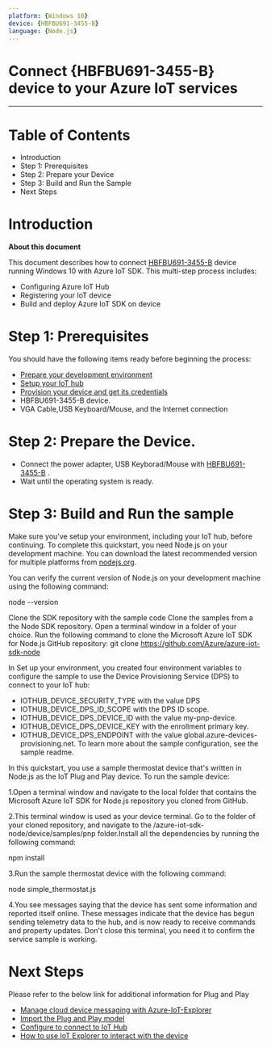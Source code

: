 ```yaml
---
platform: {Windows 10}
device: {HBFBU691-3455-B}
language: {Node.js}
---
```


Connect {HBFBU691-3455-B} device to your Azure IoT services
===

---
# Table of Contents

- Introduction
- Step 1: Prerequisites
- Step 2: Prepare your Device
- Step 3: Build and Run the Sample
- Next Steps

<a name="Introduction"></a>

# Introduction 

**About this document**

This document describes how to connect [HBFBU691-3455-B](https://www.jetwayipc.com/product/hbfbu691-3455-b-series/) device running Windows 10 with Azure IoT SDK. This multi-step process includes:

- Configuring Azure IoT Hub
- Registering your IoT device
- Build and deploy Azure IoT SDK on device

<a name="Prerequisites"></a>
# Step 1: Prerequisites

You should have the following items ready before beginning the process:
- [Prepare your development environment](https://github.com/Azure/azure-iot-sdk-node/blob/master/doc/node-devbox-setup.md)
- [Setup your IoT hub](https://github.com/Azure/azure-iot-device-ecosystem/blob/master/setup_iothub.md)
- [Provision your device and get its credentials](https://github.com/Azure/azure-iot-device-ecosystem/blob/master/manage_iot_hub.md)
- HBFBU691-3455-B device.
- VGA Cable,USB Keyboard/Mouse, and the Internet connection

<a name="preparethedevice"></a>
# Step 2: Prepare the Device.

- Connect the power adapter, USB Keyborad/Mouse with [HBFBU691-3455-B](https://www.jetwayipc.com/product/hbfbu691-3455-b-series/) .
- Wait until the operating system is ready.

# Step 3: Build and Run the sample
Make sure you've setup your environment, including your IoT hub, before continuing.
To complete this quickstart, you need Node.js on your development machine. You can download the latest recommended version for multiple platforms from [nodejs.org](https://nodejs.org/).

You can verify the current version of Node.js on your development machine using the following command:

node --version

Clone the SDK repository with the sample code
Clone the samples from a the Node SDK repository. Open a terminal window in a folder of your choice. Run the following command to clone the Microsoft Azure IoT SDK for Node.js GitHub repository:
git clone https://github.com/Azure/azure-iot-sdk-node


In Set up your environment, you created four environment variables to configure the sample to use the Device Provisioning Service (DPS) to connect to your IoT hub:

- IOTHUB_DEVICE_SECURITY_TYPE with the value DPS
- IOTHUB_DEVICE_DPS_ID_SCOPE with the DPS ID scope.
- IOTHUB_DEVICE_DPS_DEVICE_ID with the value my-pnp-device.
- IOTHUB_DEVICE_DPS_DEVICE_KEY with the enrollment primary key.
- IOTHUB_DEVICE_DPS_ENDPOINT with the value global.azure-devices-provisioning.net.
To learn more about the sample configuration, see the sample readme.

In this quickstart, you use a sample thermostat device that's written in Node.js as the IoT Plug and Play device. To run the sample device:

1.Open a terminal window and navigate to the local folder that contains the Microsoft Azure IoT SDK for Node.js repository you cloned from GitHub.

2.This terminal window is used as your device terminal. Go to the folder of your cloned repository, and navigate to the /azure-iot-sdk-node/device/samples/pnp folder.Install all the dependencies by running the following command:

npm install

3.Run the sample thermostat device with the following command:

node simple_thermostat.js

4.You see messages saying that the device has sent some information and reported itself online. These messages indicate that the device has begun sending telemetry data to the hub, and is now ready to receive commands and property updates. Don't close this terminal, you need it to confirm the service sample is working.

# Next Steps

Please refer to the below link for additional information for Plug and Play 

-   [Manage cloud device messaging with Azure-IoT-Explorer](https://github.com/Azure/azure-iot-explorer/releases)
-   [Import the Plug and Play model](https://docs.microsoft.com/en-us/azure/iot-pnp/concepts-model-repository)
-   [Configure to connect to IoT Hub](https://docs.microsoft.com/en-us/azure/iot-pnp/quickstart-connect-device-c)
-   [How to use IoT Explorer to interact with the device ](https://docs.microsoft.com/en-us/azure/iot-pnp/howto-use-iot-explorer#install-azure-iot-explorer)   
